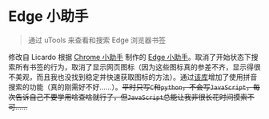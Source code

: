# Edge 小助手

> 通过 uTools 来查看和搜索 Edge 浏览器书签

修改自 Licardo 根据 [Chrome 小助手](https://github.com/in3102/utools-chrome_helper) 制作的 [Edge 小助手](https://github.com/L1cardo/Edge-Helper-uTools)。取消了开始状态下搜索所有书签的行为，取消了显示网页图标（因为这些图标真的参差不齐，显示得很不美观，而且我也没找到稳定并快速获取图标的方法）。通过[该库](https://github.com/sxei/pinyinjs)增加了使用拼音搜索的功能（真的刚需好不好……）。~~平时只写`C`和`python`，不会写`JavaScript`，每次告诉自己不要学用啥查啥就行了，但`JavaScript`总能让我非很长花时间摸索不可……~~